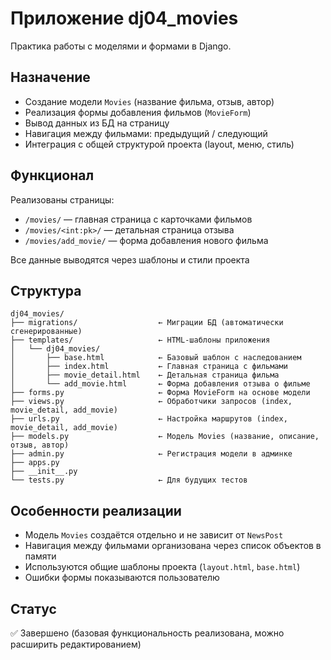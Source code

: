 # Приложение dj04_movies

Практика работы с моделями и формами в Django.

## Назначение

- Создание модели `Movies` (название фильма, отзыв, автор)
- Реализация формы добавления фильмов (`MovieForm`)
- Вывод данных из БД на страницу
- Навигация между фильмами: предыдущий / следующий
- Интеграция с общей структурой проекта (layout, меню, стиль)

## Функционал

Реализованы страницы:
- `/movies/` — главная страница с карточками фильмов
- `/movies/<int:pk>/` — детальная страница отзыва
- `/movies/add_movie/` — форма добавления нового фильма

Все данные выводятся через шаблоны и стили проекта

## Структура

```
dj04_movies/
├── migrations/                  ← Миграции БД (автоматически сгенерированные)
├── templates/                   ← HTML-шаблоны приложения
│   └── dj04_movies/
│       ├── base.html            ← Базовый шаблон с наследованием
│       ├── index.html           ← Главная страница с фильмами
│       ├── movie_detail.html    ← Детальная страница фильма
│       └── add_movie.html       ← Форма добавления отзыва о фильме
├── forms.py                     ← Форма MovieForm на основе модели
├── views.py                     ← Обработчики запросов (index, movie_detail, add_movie)
├── urls.py                      ← Настройка маршрутов (index, movie_detail, add_movie)
├── models.py                    ← Модель Movies (название, описание, отзыв, автор)
├── admin.py                     ← Регистрация модели в админке
├── apps.py
├── __init__.py
└── tests.py                     ← Для будущих тестов
```

## Особенности реализации

- Модель `Movies` создаётся отдельно и не зависит от `NewsPost`
- Навигация между фильмами организована через список объектов в памяти
- Используются общие шаблоны проекта (`layout.html`, `base.html`)
- Ошибки формы показываются пользователю

## Статус
✅ Завершено (базовая функциональность реализована, можно расширить редактированием)
